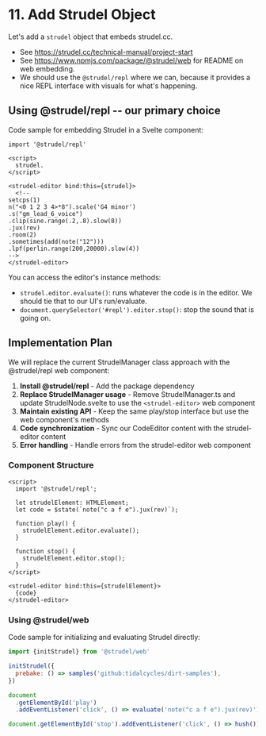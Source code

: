 # 11. Add Strudel Object

Let's add a `strudel` object that embeds strudel.cc.

- See <https://strudel.cc/technical-manual/project-start>
- See <https://www.npmjs.com/package/@strudel/web> for README on web embedding.
- We should use the `@strudel/repl` where we can, because it provides a nice REPL interface with visuals for what's happening.

## Using @strudel/repl -- our primary choice

Code sample for embedding Strudel in a Svelte component:

```svelte
import '@strudel/repl'

<script>
  strudel.
</script>

<strudel-editor bind:this={strudel}>
  <!--
setcps(1)
n("<0 1 2 3 4>*8").scale('G4 minor')
.s("gm_lead_6_voice")
.clip(sine.range(.2,.8).slow(8))
.jux(rev)
.room(2)
.sometimes(add(note("12")))
.lpf(perlin.range(200,20000).slow(4))
-->
</strudel-editor>
```

You can access the editor's instance methods:

- `strudel.editor.evaluate()`: runs whatever the code is in the editor. We should tie that to our UI's run/evaluate.
- `document.querySelector('#repl').editor.stop()`: stop the sound that is going on.

## Implementation Plan

We will replace the current StrudelManager class approach with the @strudel/repl web component:

1. **Install @strudel/repl** - Add the package dependency
2. **Replace StrudelManager usage** - Remove StrudelManager.ts and update StrudelNode.svelte to use the `<strudel-editor>` web component
3. **Maintain existing API** - Keep the same play/stop interface but use the web component's methods
4. **Code synchronization** - Sync our CodeEditor content with the strudel-editor content
5. **Error handling** - Handle errors from the strudel-editor web component

### Component Structure

```svelte
<script>
  import '@strudel/repl';
  
  let strudelElement: HTMLElement;
  let code = $state(`note("c a f e").jux(rev)`);
  
  function play() {
    strudelElement.editor.evaluate();
  }
  
  function stop() {
    strudelElement.editor.stop();
  }
</script>

<strudel-editor bind:this={strudelElement}>
  {code}
</strudel-editor>
```

### Using @strudel/web

Code sample for initializing and evaluating Strudel directly:

```js
import {initStrudel} from '@strudel/web'

initStrudel({
  prebake: () => samples('github:tidalcycles/dirt-samples'),
})

document
  .getElementById('play')
  .addEventListener('click', () => evaluate('note("c a f e").jux(rev)'))

document.getElementById('stop').addEventListener('click', () => hush())
```
